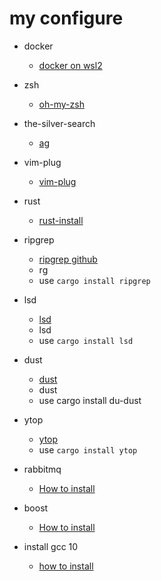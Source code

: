 # my configure

* docker
   * [docker on wsl2](https://www.pigo.idv.tw/archives/3359)

* zsh
	* [oh-my-zsh](https://github.com/ohmyzsh/ohmyzsh)

* the-silver-search
	* [ag](https://github.com/ggreer/the_silver_searcher)

* vim-plug
	* [vim-plug](https://github.com/junegunn/vim-plug)

* rust
   * [rust-install](https://www.cloudbooklet.com/install-rust-on-ubuntu-18-04-lts/)

* ripgrep
   * [ripgrep github](https://github.com/BurntSushi/ripgrep)
   * rg
   * use `cargo install ripgrep`
* lsd
   * [lsd](https://github.com/Peltoche/lsd)
   * lsd
   * use `cargo install lsd`

* dust
   * [dust](https://github.com/bootandy/dust)
   * dust
   * use cargo install du-dust

* ytop
   * [ytop](https://github.com/cjbassi/ytop)
   * use `cargo install ytop`

* rabbitmq
   * [How to install](https://blog.csdn.net/hongge_smile/article/details/104049292)

* boost
   * [How to install](https://www.itread01.com/content/1550417226.html)

* install gcc 10
   * [how to install](https://www.ultralinux.org/post/how-to-install-gcc-compiler-on-ubuntu-18-04/)
